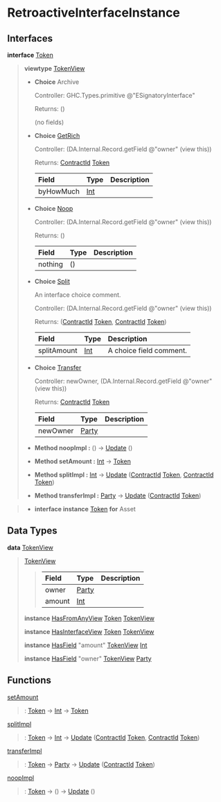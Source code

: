 # <a name="module-retroactiveinterfaceinstance-60009"></a>RetroactiveInterfaceInstance

## Interfaces

<a name="type-retroactiveinterfaceinstance-token-49693"></a>**interface** [Token](#type-retroactiveinterfaceinstance-token-49693)

> **viewtype** [TokenView](#type-retroactiveinterfaceinstance-tokenview-57374)
>
> * **Choice** Archive
>
>   Controller: GHC.Types.primitive @"ESignatoryInterface"
>
>   Returns: ()
>
>   (no fields)
>
> * <a name="type-retroactiveinterfaceinstance-getrich-36810"></a>**Choice** [GetRich](#type-retroactiveinterfaceinstance-getrich-36810)
>
>   Controller: (DA.Internal.Record.getField @"owner" (view this))
>
>   Returns: [ContractId](https://docs.daml.com/daml/stdlib/Prelude.html#type-da-internal-lf-contractid-95282) [Token](#type-retroactiveinterfaceinstance-token-49693)
>
>   | Field                                                                          | Type                                                                           | Description |
>   | :----------------------------------------------------------------------------- | :----------------------------------------------------------------------------- | :---------- |
>   | byHowMuch                                                                      | [Int](https://docs.daml.com/daml/stdlib/Prelude.html#type-ghc-types-int-37261) |  |
>
> * <a name="type-retroactiveinterfaceinstance-noop-59171"></a>**Choice** [Noop](#type-retroactiveinterfaceinstance-noop-59171)
>
>   Controller: (DA.Internal.Record.getField @"owner" (view this))
>
>   Returns: ()
>
>   | Field   | Type    | Description |
>   | :------ | :------ | :---------- |
>   | nothing | ()      |  |
>
> * <a name="type-retroactiveinterfaceinstance-split-43306"></a>**Choice** [Split](#type-retroactiveinterfaceinstance-split-43306)
>
>   An interface choice comment.
>
>   Controller: (DA.Internal.Record.getField @"owner" (view this))
>
>   Returns: ([ContractId](https://docs.daml.com/daml/stdlib/Prelude.html#type-da-internal-lf-contractid-95282) [Token](#type-retroactiveinterfaceinstance-token-49693), [ContractId](https://docs.daml.com/daml/stdlib/Prelude.html#type-da-internal-lf-contractid-95282) [Token](#type-retroactiveinterfaceinstance-token-49693))
>
>   | Field                                                                          | Type                                                                           | Description |
>   | :----------------------------------------------------------------------------- | :----------------------------------------------------------------------------- | :---------- |
>   | splitAmount                                                                    | [Int](https://docs.daml.com/daml/stdlib/Prelude.html#type-ghc-types-int-37261) | A choice field comment. |
>
> * <a name="type-retroactiveinterfaceinstance-transfer-79282"></a>**Choice** [Transfer](#type-retroactiveinterfaceinstance-transfer-79282)
>
>   Controller: newOwner, (DA.Internal.Record.getField @"owner" (view this))
>
>   Returns: [ContractId](https://docs.daml.com/daml/stdlib/Prelude.html#type-da-internal-lf-contractid-95282) [Token](#type-retroactiveinterfaceinstance-token-49693)
>
>   | Field                                                                                   | Type                                                                                    | Description |
>   | :-------------------------------------------------------------------------------------- | :-------------------------------------------------------------------------------------- | :---------- |
>   | newOwner                                                                                | [Party](https://docs.daml.com/daml/stdlib/Prelude.html#type-da-internal-lf-party-57932) |  |
>
> * **Method noopImpl :** () -\> [Update](https://docs.daml.com/daml/stdlib/Prelude.html#type-da-internal-lf-update-68072) ()
>
> * **Method setAmount :** [Int](https://docs.daml.com/daml/stdlib/Prelude.html#type-ghc-types-int-37261) -\> [Token](#type-retroactiveinterfaceinstance-token-49693)
>
> * **Method splitImpl :** [Int](https://docs.daml.com/daml/stdlib/Prelude.html#type-ghc-types-int-37261) -\> [Update](https://docs.daml.com/daml/stdlib/Prelude.html#type-da-internal-lf-update-68072) ([ContractId](https://docs.daml.com/daml/stdlib/Prelude.html#type-da-internal-lf-contractid-95282) [Token](#type-retroactiveinterfaceinstance-token-49693), [ContractId](https://docs.daml.com/daml/stdlib/Prelude.html#type-da-internal-lf-contractid-95282) [Token](#type-retroactiveinterfaceinstance-token-49693))
>
> * **Method transferImpl :** [Party](https://docs.daml.com/daml/stdlib/Prelude.html#type-da-internal-lf-party-57932) -\> [Update](https://docs.daml.com/daml/stdlib/Prelude.html#type-da-internal-lf-update-68072) ([ContractId](https://docs.daml.com/daml/stdlib/Prelude.html#type-da-internal-lf-contractid-95282) [Token](#type-retroactiveinterfaceinstance-token-49693))

> * **interface instance** [Token](#type-retroactiveinterfaceinstance-token-49693) **for** Asset

## Data Types

<a name="type-retroactiveinterfaceinstance-tokenview-57374"></a>**data** [TokenView](#type-retroactiveinterfaceinstance-tokenview-57374)

> <a name="constr-retroactiveinterfaceinstance-tokenview-95763"></a>[TokenView](#constr-retroactiveinterfaceinstance-tokenview-95763)
>
> > | Field                                                                                   | Type                                                                                    | Description |
> > | :-------------------------------------------------------------------------------------- | :-------------------------------------------------------------------------------------- | :---------- |
> > | owner                                                                                   | [Party](https://docs.daml.com/daml/stdlib/Prelude.html#type-da-internal-lf-party-57932) |  |
> > | amount                                                                                  | [Int](https://docs.daml.com/daml/stdlib/Prelude.html#type-ghc-types-int-37261)          |  |
>
> **instance** [HasFromAnyView](https://docs.daml.com/daml/stdlib/DA-Internal-Interface-AnyView.html#class-da-internal-interface-anyview-hasfromanyview-30108) [Token](#type-retroactiveinterfaceinstance-token-49693) [TokenView](#type-retroactiveinterfaceinstance-tokenview-57374)
>
> **instance** [HasInterfaceView](https://docs.daml.com/daml/stdlib/Prelude.html#class-da-internal-interface-hasinterfaceview-4492) [Token](#type-retroactiveinterfaceinstance-token-49693) [TokenView](#type-retroactiveinterfaceinstance-tokenview-57374)
>
> **instance** [HasField](https://docs.daml.com/daml/stdlib/DA-Record.html#class-da-internal-record-hasfield-52839) "amount" [TokenView](#type-retroactiveinterfaceinstance-tokenview-57374) [Int](https://docs.daml.com/daml/stdlib/Prelude.html#type-ghc-types-int-37261)
>
> **instance** [HasField](https://docs.daml.com/daml/stdlib/DA-Record.html#class-da-internal-record-hasfield-52839) "owner" [TokenView](#type-retroactiveinterfaceinstance-tokenview-57374) [Party](https://docs.daml.com/daml/stdlib/Prelude.html#type-da-internal-lf-party-57932)

## Functions

<a name="function-retroactiveinterfaceinstance-setamount-92750"></a>[setAmount](#function-retroactiveinterfaceinstance-setamount-92750)

> : [Token](#type-retroactiveinterfaceinstance-token-49693) -\> [Int](https://docs.daml.com/daml/stdlib/Prelude.html#type-ghc-types-int-37261) -\> [Token](#type-retroactiveinterfaceinstance-token-49693)

<a name="function-retroactiveinterfaceinstance-splitimpl-44512"></a>[splitImpl](#function-retroactiveinterfaceinstance-splitimpl-44512)

> : [Token](#type-retroactiveinterfaceinstance-token-49693) -\> [Int](https://docs.daml.com/daml/stdlib/Prelude.html#type-ghc-types-int-37261) -\> [Update](https://docs.daml.com/daml/stdlib/Prelude.html#type-da-internal-lf-update-68072) ([ContractId](https://docs.daml.com/daml/stdlib/Prelude.html#type-da-internal-lf-contractid-95282) [Token](#type-retroactiveinterfaceinstance-token-49693), [ContractId](https://docs.daml.com/daml/stdlib/Prelude.html#type-da-internal-lf-contractid-95282) [Token](#type-retroactiveinterfaceinstance-token-49693))

<a name="function-retroactiveinterfaceinstance-transferimpl-49252"></a>[transferImpl](#function-retroactiveinterfaceinstance-transferimpl-49252)

> : [Token](#type-retroactiveinterfaceinstance-token-49693) -\> [Party](https://docs.daml.com/daml/stdlib/Prelude.html#type-da-internal-lf-party-57932) -\> [Update](https://docs.daml.com/daml/stdlib/Prelude.html#type-da-internal-lf-update-68072) ([ContractId](https://docs.daml.com/daml/stdlib/Prelude.html#type-da-internal-lf-contractid-95282) [Token](#type-retroactiveinterfaceinstance-token-49693))

<a name="function-retroactiveinterfaceinstance-noopimpl-82337"></a>[noopImpl](#function-retroactiveinterfaceinstance-noopimpl-82337)

> : [Token](#type-retroactiveinterfaceinstance-token-49693) -\> () -\> [Update](https://docs.daml.com/daml/stdlib/Prelude.html#type-da-internal-lf-update-68072) ()
